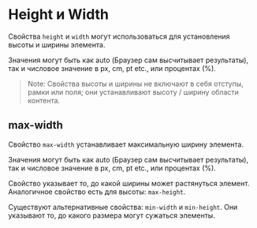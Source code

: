 # Height и Width
Свойства `height` и `width` могут использоваться для установления высоты и ширины элемента.

Значения могут быть как auto (Браузер сам высчитывает результаты), так и числовое значение в px, cm, pt etc., или процентах (%).

> Note: Свойства высоты и ширины не включают в себя отступы, рамки или поля; они устанавливают высоту / ширину области контента.

## max-width
Свойство `max-width` устанавливает максимальную ширину элемента. 

Значения могут быть как auto (Браузер сам высчитывает результаты), так и числовое значение в px, cm, pt etc., или процентах (%).

Свойство указывает то, до какой ширины может растянуться элемент. Аналогичное свойство есть для высоты: `max-height`.

Существуют альтернативные свойства: `min-width` и `min-height`. Они указывают то, до какого размера могут сужаться элементы. 
